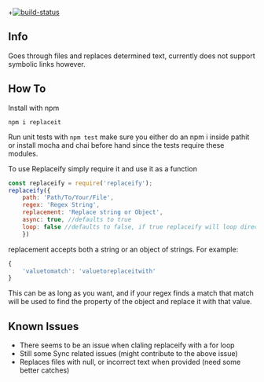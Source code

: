+[![build-status](https://pipelines-badges-service.useast.staging.atlassian.io/badge/atlassian/confluence-web-components.svg)](https://bitbucket.org/atlassian/replaceit/addon/pipelines/home)

## Info
Goes through files and replaces determined text, currently does not support symbolic links however.

## How To

Install with npm
```
npm i replaceit
```

Run unit tests with `npm test` make sure you either do an npm i inside pathit or install mocha and chai before hand since the tests require these modules.

To use Replaceify simply require it and use it as a function

```js
const replaceify = require('replaceify');
replaceify({
    path: 'Path/To/Your/File',
    regex: 'Regex String',
    replacement: 'Replace string or Object',
    async: true, //defaults to true
    loop: false //defaults to false, if true replaceify will loop directories if the path given is a directory
    })
```

replacement accepts both a string or an object of strings. For example:

```js
{
    'valuetomatch': 'valuetoreplaceitwith'
}
```

This can be as long as you want, and if your regex finds a match that match will be used to find the property of the object and replace it with that value.

## Known Issues
* There seems to be an issue when claling replaceify with a for loop
* Still some Sync related issues (might contribute to the above issue)
* Replaces files with null, or incorrect text when provided (need some better catches)